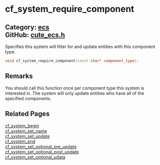 [//]: # (This file is automatically generated by Cute Framework's docs parser.)
[//]: # (Do not edit this file by hand!)
[//]: # (See: https://github.com/RandyGaul/cute_framework/blob/master/samples/docs_parser.cpp)
[](../header.md ':include')

# cf_system_require_component

Category: [ecs](/api_reference?id=ecs)  
GitHub: [cute_ecs.h](https://github.com/RandyGaul/cute_framework/blob/master/include/cute_ecs.h)  
---

Specifies this system will filter for and update entities with this component type.

```cpp
void cf_system_require_component(const char* component_type);
```

## Remarks

You should call this function once per component type this system is interested in. The system will
only update entities who have all of the specified components.

## Related Pages

[cf_system_begin](/ecs/cf_system_begin.md)  
[cf_system_set_name](/ecs/cf_system_set_name.md)  
[cf_system_set_update](/ecs/cf_system_set_update.md)  
[cf_system_end](/ecs/cf_system_end.md)  
[cf_system_set_optional_pre_update](/ecs/cf_system_set_optional_pre_update.md)  
[cf_system_set_optional_post_update](/ecs/cf_system_set_optional_post_update.md)  
[cf_system_set_optional_udata](/ecs/cf_system_set_optional_udata.md)  
